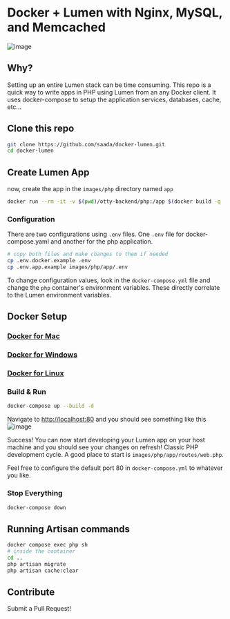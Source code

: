 # Docker + Lumen with Nginx, MySQL, and Memcached

![image](Lumen_splash.png)

## Why?

Setting up an entire Lumen stack can be time consuming. This repo is a quick way to write apps in PHP using Lumen from an any Docker client. It uses docker-compose to setup the application services, databases, cache, etc...

## Clone this repo

```bash
git clone https://github.com/saada/docker-lumen.git
cd docker-lumen
```

## Create Lumen App

now, create the app in the `images/php` directory named `app`

```bash
docker run --rm -it -v $(pwd)/otty-backend/php:/app $(docker build -q .) composer create-project --prefer-dist laravel/lumen ./app
```

### Configuration

There are two configurations using `.env` files. One `.env` file for docker-compose.yaml and another for the php application.

```sh
# copy both files and make changes to them if needed
cp .env.docker.example .env
cp .env.app.example images/php/app/.env
```

To change configuration values, look in the `docker-compose.yml` file and change the `php` container's environment variables. These directly correlate to the Lumen environment variables.

## Docker Setup

### [Docker for Mac](https://docs.docker.com/docker-for-mac/)

### [Docker for Windows](https://docs.docker.com/docker-for-windows/)

### [Docker for Linux](https://docs.docker.com/engine/installation/linux/)

### Build & Run

```bash
docker-compose up --build -d
```

Navigate to [http://localhost:80](http://localhost:80) and you should see something like this
![image](Lumen_browser.png)

Success! You can now start developing your Lumen app on your host machine and you should see your changes on refresh! Classic PHP development cycle. A good place to start is `images/php/app/routes/web.php`.

Feel free to configure the default port 80 in `docker-compose.yml` to whatever you like.

### Stop Everything

```bash
docker-compose down
```

## Running Artisan commands

```sh
docker compose exec php sh
# inside the container
cd ..
php artisan migrate
php artisan cache:clear
```

## Contribute

Submit a Pull Request!
